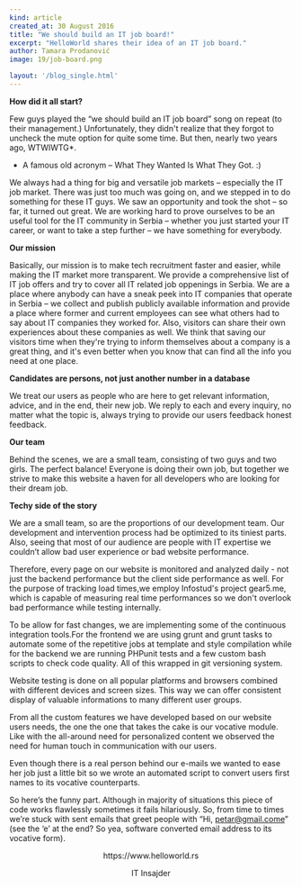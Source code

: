 ```yaml
---
kind: article
created_at: 30 August 2016
title: "We should build an IT job board!"
excerpt: "HelloWorld shares their idea of an IT job board."
author: Tamara Prodanović
image: 19/job-board.png

layout: '/blog_single.html'
---
```


**How did it all start?**

Few guys played the “we should build an IT job board” song on repeat (to their management.)
Unfortunately, they didn't realize that they forgot to uncheck the mute option for quite some time. But then, nearly two years ago, WTWIWTG*.

* A famous old acronym – What They Wanted Is What They Got. :)

We always had a thing for big and versatile job markets – especially the IT job market. There was just too much was going on, and we stepped in to do something for these IT guys. We saw an opportunity and took the shot – so far, it turned out great. We are working hard to prove ourselves to be an useful tool for the IT community in Serbia – whether you just started your IT career, or want to take a step further – we have something for everybody.

**Our mission**

Basically, our mission is to make tech recruitment faster and easier, while making the IT market more transparent. We provide a comprehensive list of IT job offers and try to cover all IT related job oppenings in Serbia. We are a place where anybody can have a sneak peek into IT companies that operate in Serbia – we collect and publish publicly available information and provide a place where former and current employees can see what others had to say about IT companies they worked for. Also, visitors can share their own experiences about these companies as well. We think that saving our visitors time when they're trying to inform themselves about a company is a great thing, and it's even better when you know that can find all the info you need at one place.

**Candidates are persons, not just another number in a database**

We treat our users as people who are here to get relevant information, advice, and in the end, their new job. We reply to each and every inquiry, no matter what the topic is, always trying to provide our users feedback honest feedback.

**Our team**

Behind the scenes, we are a small team, consisting of two guys and two girls. The perfect balance! Everyone is doing their own job, but together we strive to make this website a haven for all developers who are looking for their dream job.

**Techy side of the story**

We are a small team, so are the proportions of our development team. Our development and intervention process had be optimized to its tiniest parts. Also, seeing that most of our audience are people with IT expertise we couldn’t allow bad user experience or bad website performance.

Therefore, every page on our website is monitored and analyzed daily - not just the backend performance but the client side performance as well. For the purpose of tracking load times,we employ Infostud's project gear5.me, which is capable of measuring real time performances so we don't overlook bad performance while testing internally.

To be allow for fast changes, we are implementing some of the continuous integration tools.For the frontend we are using grunt and grunt tasks to automate some of the repetitive jobs at template and style compilation while for the backend we are running PHPunit tests and a few custom bash scripts to check code quality. All of this wrapped in git versioning system.

Website testing is done on all popular platforms and browsers combined with different devices and screen sizes. This way we can offer consistent display of valuable informations to many different user groups.

From all the custom features we have developed based on  our  website users needs, the one the one that takes the cake is our vocative module. Like with the all-around need for personalized content we observed the need for human touch in communication with our users.

Even though there is a real person behind our e-mails we wanted to ease her job just a little bit so we wrote an automated script to convert users first names to its vocative counterparts.

So here’s the funny part. Although in majority of situations this piece of code works flawlessly sometimes it fails hilariously. So, from time to times we’re stuck with sent emails that greet people with “Hi, petar@gmail.come” (see the ‘e’ at the end? So yea, software converted email address to its vocative form).



<p style="text-align: center;">https://www.helloworld.rs</p>
<p style="text-align: center;">IT Insajder</p>
